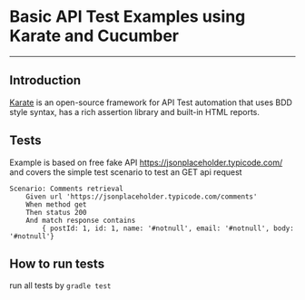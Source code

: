 # Basic API Test Examples using Karate and Cucumber
-----------------
## Introduction
[Karate](https://github.com/karatelabs/karate) is an open-source framework for API Test automation that uses BDD style syntax, has a rich assertion library and built-in HTML reports.

## Tests
Example is based on free fake API https://jsonplaceholder.typicode.com/ and covers the simple test scenario to test an GET api request

```
Scenario: Comments retrieval
    Given url 'https://jsonplaceholder.typicode.com/comments'
    When method get
    Then status 200
    And match response contains 
        { postId: 1, id: 1, name: '#notnull', email: '#notnull', body: '#notnull'}
```

## How to run tests
run all tests by `gradle test`
